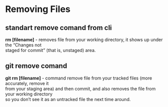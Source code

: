 # Removing Files

## standart remove comand from cli

**rm [filename]** - removes file from your working directory, it shows up under the “Changes not  
staged for commit” (that is, unstaged) area.

## git remove comand

**git rm [filename]** - command remove file from your tracked files (more accurately, remove it  
from your staging area) and then commit, and also removes the file from your working directory  
so you don’t see it as an untracked file the next time around.
